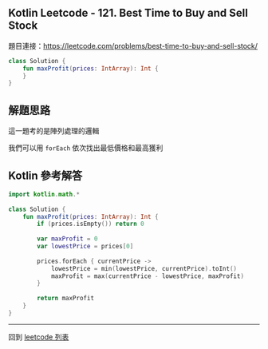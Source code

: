 ## Kotlin Leetcode - 121. Best Time to Buy and Sell Stock

題目連接：<https://leetcode.com/problems/best-time-to-buy-and-sell-stock/>

```kotlin
class Solution {  
    fun maxProfit(prices: IntArray): Int {  
    }  
}
```

## 解題思路

這一題考的是陣列處理的邏輯

我們可以用 `forEach` 依次找出最低價格和最高獲利

## Kotlin 參考解答

```kotlin
import kotlin.math.*  
  
class Solution {  
    fun maxProfit(prices: IntArray): Int {  
        if (prices.isEmpty()) return 0  
  
        var maxProfit = 0  
        var lowestPrice = prices[0]  
  
        prices.forEach { currentPrice ->  
            lowestPrice = min(lowestPrice, currentPrice).toInt()  
            maxProfit = max(currentPrice - lowestPrice, maxProfit)  
        }  
  
        return maxProfit  
    }  
}
```


------

回到 [leetcode 列表](index.md)
